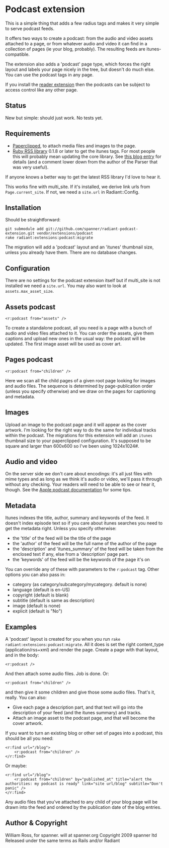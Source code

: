 # Podcast extension

This is a simple thing that adds a few radius tags and makes it very simple to serve podcast feeds.

It offers two ways to create a podcast: from the audio and video assets attached to a page, or from whatever audio and video it can find in a collection of pages (ie your blog, probably). The resulting feeds are itunes-compatible.

The extension also adds a 'podcast' page type, which forces the right layout and labels your page nicely in the tree, but doesn't do much else. You can use the podcast tags in any page.

If you install the [reader extension](https://github.com/spanner/reader/tree) then the podcasts can be subject to access control like any other page.

## Status

New but simple: should just work. No tests yet.

## Requirements

* [Paperclipped](https://github.com/kbingman/paperclipped/tree), to attach media files and images to the page.
* [Ruby RSS library](http://www.cozmixng.org/~rwiki/?cmd=view;name=RSS+Parser) 0.1.8 or later to get the itunes tags. For most people this will probably mean updating the core library. See [this blog entry](http://www.subelsky.com/2007/08/roll-your-own-podcast-feed-with-rails.html) for details (and a comment lower down from the author of the Parser that was very useful).

If anyone knows a better way to get the latest RSS library I'd love to hear it.

This works fine with multi_site. If it's installed, we derive link urls from `Page.current_site`. If not, we need a `site.url` in Radiant::Config.

## Installation

Should be straightforward:

	git submodule add git://github.com/spanner/radiant-podcast-extension.git vendor/extensions/podcast
	rake radiant:extensions:podcast:migrate

The migration will add a 'podcast' layout and an 'itunes' thumbnail size, unless you already have them. There are no database changes.

## Configuration

There are no settings for the podcast extension itself but if multi_site is not installed we need a `site.url`. You may also want to look at `assets.max_asset_size`.

## Assets podcast

	<r:podcast from="assets" />
	
To create a standalone podcast, all you need is a page with a bunch of audio and video files attached to it. You can order the assets, give them captions and upload new ones in the usual way: the podcast will be updated. The first image asset will be used as cover art.

## Pages podcast

	<r:podcast from="children" />

Here we scan all the child pages of a given root page looking for images and audio files. The sequence is determined by page-publication order (unless you specify otherwise) and we draw on the pages for captioning and metadata.

## Images

Upload an image to the podcast page and it will appear as the cover artwork. I'm looking for the right way to do the same for individual tracks within the podcast. The migrations for this extension will add an `itunes` thumbnail size to your paperclipped configuration. It's supposed to be square and larger than 600x600 so I've been using 1024x1024#.

## Audio and video

On the server side we don't care about encodings: it's all just files with mime types and as long as we think it's audio or video, we'll pass it through without any checking. Your readers will need to be able to see or hear it, though. See the [Apple podcast documentation](http://www.apple.com/itunes/whatson/podcasts/specs.html) for some tips.

## Metadata

Itunes indexes the title, author, summary and keywords of the feed. It doesn't index episode text so if you care about itunes searches you need to get the metadata right. Unless you specify otherwise:

* the 'title' of the feed will be the title of the page
* the 'author' of the feed will be the full name of the author of the page
* the 'description' and 'itunes_summary' of the feed will be taken from the enclosed text if any, else from a 'description' page part.
* the 'keywords' of the feed will be the keywords of the page it's on

You can override any of these with parameters to the `r:podcast` tag. Other options you can also pass in:

* category	(as category/subcategory/mycategory. default is none)
* language	(default is en-US)
* copyright	(default is blank)
* subtitle (default is same as description)
* image (default is none)
* explicit (default is "No")

## Examples

A 'podcast' layout is created for you when you run `rake radiant:extensions:podcast:migrate`. All it does is set the right content_type (application/rss+xml) and render the page. Create a page with that layout, and in the body:

	<r:podcast />

And then attach some audio files. Job is done. Or:

	<r:podcast from="children" />
	
and then give it some children and give those some audio files. That's it, really. You can also:
	
* Give each page a description part, and that text will go into the description of your feed (and the itunes summary) and tracks.
* Attach an image asset to the podcast page, and that will become the cover artwork.

If you want to turn an existing blog or other set of pages into a podcast, this should be all you need:

	<r:find url="/blog">
		<r:podcast from="children" />
	</r:find>
	
Or maybe:

	<r:find url="/blog">
		<r:podcast from="children" by="published_at" title="alert the authorities: my podcast is ready" link="site url/blog" subtitle="Don't panic" />
	</r:find>
	
Any audio files that you've attached to any child of your blog page will be drawn into the feed and ordered by the publication date of the blog entries.
	
## Author & Copyright

William Ross, for spanner. will at spanner.org
Copyright 2009 spanner ltd
Released under the same terms as Rails and/or Radiant

